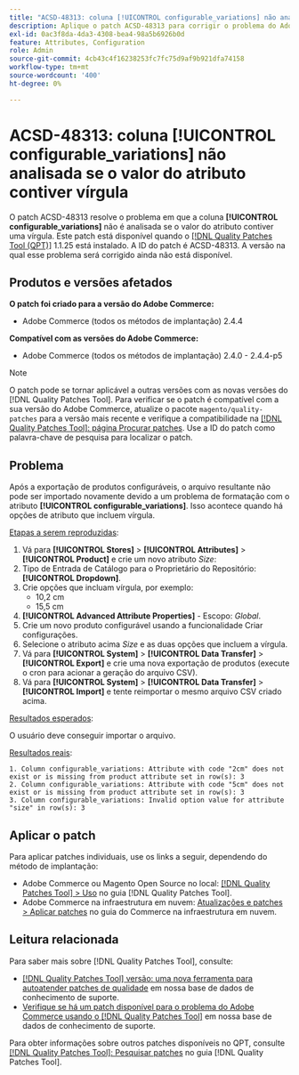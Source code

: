 ```yaml
---
title: "ACSD-48313: coluna [!UICONTROL configurable_variations] não analisada se o valor do atributo contiver vírgula"
description: Aplique o patch ACSD-48313 para corrigir o problema do Adobe Commerce em que a coluna [!UICONTROL configurable_variations] não é analisada se o valor do atributo contiver uma vírgula.
exl-id: 0ac3f8da-4da3-4308-bea4-98a5b6926b0d
feature: Attributes, Configuration
role: Admin
source-git-commit: 4cb43c4f16238253fc7fc75d9af9b921dfa74158
workflow-type: tm+mt
source-wordcount: '400'
ht-degree: 0%

---
```


# ACSD-48313: coluna **[!UICONTROL configurable_variations]** não analisada se o valor do atributo contiver vírgula

O patch ACSD-48313 resolve o problema em que a coluna **[!UICONTROL configurable_variations]** não é analisada se o valor do atributo contiver uma vírgula. Este patch está disponível quando o [[!DNL Quality Patches Tool (QPT)]](/help/announcements/adobe-commerce-announcements/magento-quality-patches-released-new-tool-to-self-serve-quality-patches.md) 1.1.25 está instalado. A ID do patch é ACSD-48313. A versão na qual esse problema será corrigido ainda não está disponível.

## Produtos e versões afetados

**O patch foi criado para a versão do Adobe Commerce:**
* Adobe Commerce (todos os métodos de implantação) 2.4.4

**Compatível com as versões do Adobe Commerce:**
* Adobe Commerce (todos os métodos de implantação) 2.4.0 - 2.4.4-p5

>[!NOTE]
>
>O patch pode se tornar aplicável a outras versões com as novas versões do [!DNL Quality Patches Tool]. Para verificar se o patch é compatível com a sua versão do Adobe Commerce, atualize o pacote `magento/quality-patches` para a versão mais recente e verifique a compatibilidade na [[!DNL Quality Patches Tool]: página Procurar patches](https://experienceleague.adobe.com/tools/commerce-quality-patches/index.html). Use a ID do patch como palavra-chave de pesquisa para localizar o patch.

## Problema

Após a exportação de produtos configuráveis, o arquivo resultante não pode ser importado novamente devido a um problema de formatação com o atributo **[!UICONTROL configurable_variations]**. Isso acontece quando há opções de atributo que incluem vírgula.

<u>Etapas a serem reproduzidas</u>:

1. Vá para **[!UICONTROL Stores]** > **[!UICONTROL Attributes]** > **[!UICONTROL Product]** e crie um novo atributo _Size_:
1. Tipo de Entrada de Catálogo para o Proprietário do Repositório: **[!UICONTROL Dropdown]**.
1. Crie opções que incluam vírgula, por exemplo:
   * 10,2 cm
   * 15,5 cm
1. **[!UICONTROL Advanced Attribute Properties]** - Escopo: _Global_.
1. Crie um novo produto configurável usando a funcionalidade Criar configurações.
1. Selecione o atributo acima _Size_ e as duas opções que incluem a vírgula.
1. Vá para **[!UICONTROL System]** > **[!UICONTROL Data Transfer]** > **[!UICONTROL Export]** e crie uma nova exportação de produtos (execute o cron para acionar a geração do arquivo CSV).
1. Vá para **[!UICONTROL System]** > **[!UICONTROL Data Transfer]** > **[!UICONTROL Import]** e tente reimportar o mesmo arquivo CSV criado acima.

<u>Resultados esperados</u>:

O usuário deve conseguir importar o arquivo.

<u>Resultados reais</u>:

```
1. Column configurable_variations: Attribute with code "2cm" does not exist or is missing from product attribute set in row(s): 3
2. Column configurable_variations: Attribute with code "5cm" does not exist or is missing from product attribute set in row(s): 3
3. Column configurable_variations: Invalid option value for attribute "size" in row(s): 3
```

## Aplicar o patch

Para aplicar patches individuais, use os links a seguir, dependendo do método de implantação:

* Adobe Commerce ou Magento Open Source no local: [[!DNL Quality Patches Tool] > Uso](https://experienceleague.adobe.com/docs/commerce-operations/tools/quality-patches-tool/usage.html) no guia [!DNL Quality Patches Tool].
* Adobe Commerce na infraestrutura em nuvem: [Atualizações e patches > Aplicar patches](https://experienceleague.adobe.com/docs/commerce-cloud-service/user-guide/develop/upgrade/apply-patches.html) no guia do Commerce na infraestrutura em nuvem.


## Leitura relacionada

Para saber mais sobre [!DNL Quality Patches Tool], consulte:

* [[!DNL Quality Patches Tool] versão: uma nova ferramenta para autoatender patches de qualidade](/help/announcements/adobe-commerce-announcements/magento-quality-patches-released-new-tool-to-self-serve-quality-patches.md) em nossa base de dados de conhecimento de suporte.
* [Verifique se há um patch disponível para o problema do Adobe Commerce usando o [!DNL Quality Patches Tool]](/help/support-tools/patches-available-in-qpt-tool/check-patch-for-magento-issue-with-magento-quality-patches.md) em nossa base de dados de conhecimento de suporte.

Para obter informações sobre outros patches disponíveis no QPT, consulte [[!DNL Quality Patches Tool]: Pesquisar patches](https://experienceleague.adobe.com/tools/commerce-quality-patches/index.html) no guia [!DNL Quality Patches Tool].
